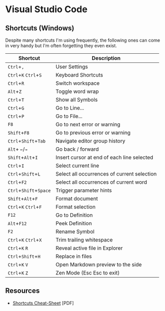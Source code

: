 # Visual Studio Code

## Shortcuts (Windows)

Despite many shortcuts I'm using frequently, the following ones can come in very handy but I'm often forgetting they even exist.

| Shortcut               | Description                                 |
| ---------------------- | ------------------------------------------- |
| `Ctrl`+`,`             | User Settings                               |
| `Ctrl`+`K` `Ctrl`+`S`  | Keyboard Shortcuts                          |
| `Ctrl`+`R`             | Switch workspace                            |
| `Alt`+`Z`              | Toggle word wrap                            |
| `Ctrl`+`T`             | Show all Symbols                            |
| `Ctrl`+`G`             | Go to Line...                               |
| `Ctrl`+`P`             | Go to File...                               |
| `F8`                   | Go to next error or warning                 |
| `Shift`+`F8`           | Go to previous error or warning             |
| `Ctrl`+`Shift`+`Tab`   | Navigate editor group history               |
| `Alt`+ `←`/`→`         | Go back / forward                           |
| `Shift`+`Alt`+`I`      | Insert cursor at end of each line selected  |
| `Ctrl`+`I`             | Select current line                         |
| `Ctrl`+`Shift`+`L`     | Select all occurrences of current selection |
| `Ctrl`+`F2`            | Select all occurrences of current word      |
| `Ctrl`+`Shift`+`Space` | Trigger parameter hints                     |
| `Shift`+`Alt`+`F`      | Format document                             |
| `Ctrl`+`K` `Ctrl`+`F`  | Format selection                            |
| `F12`                  | Go to Definition                            |
| `Alt`+`F12`            | Peek Definition                             |
| `F2`                   | Rename Symbol                               |
| `Ctrl`+`K` `Ctrl`+`X`  | Trim trailing whitespace                    |
| `Ctrl`+`K` `R`         | Reveal active file in Explorer              |
| `Ctrl`+`Shift`+`H`     | Replace in files                            |
| `Ctrl`+`K` `V`         | Open Markdown preview to the side           |
| `Ctrl`+`K` `Z`         | Zen Mode (Esc Esc to exit)                  |

## Resources

- [Shortcuts Cheat-Sheet](https://code.visualstudio.com/shortcuts/keyboard-shortcuts-windows.pdf) [PDF]